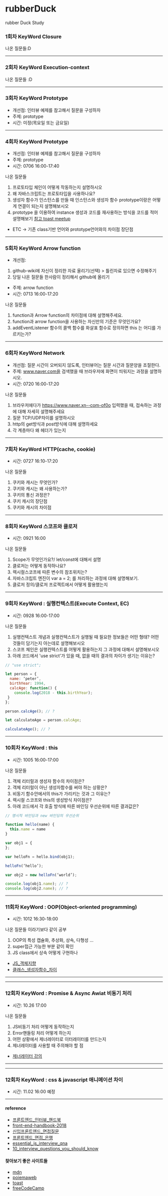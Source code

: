 # rubberDuck
rubber Duck Study


### 1회차 KeyWord Closure

나온 질문들:D

---

### 2회차 KeyWord Execution-context

나온 질문들 :D 

---

### 3회차 KeyWord Prototype

* 개선점: 인터뷰 예제를 참고해서 질문을 구성하자
* 주제: prototype
* 시간: 미정(목요일 또는 금요일) 

---

### 4회차 KeyWord Prototype

* 개선점: 인터뷰 예제를 참고해서 질문을 구성하자
* 주제: prototype
* 시간: 0706 16:00-17:40 

나온 질문들 
1. 프로토타입 체인이 어떻게 작동하는지 설명하시오
2. 왜 자바스크립트는 프로토타입을 사용하나요?
3. 생성자 함수가 인스턴스를 만들 때 인스턴스와 생성자 함수 prototype이랑은 어떻게 연결이 되는지 설명해보시오 
4. prototype 을 이용하여 instance 생성과 코드를 재사용하는 방식을 코드를 적어 설명해보기 [참고 toast meetup](http://meetup.toast.com/posts/104)
* ETC -> 기존 class기반 언어와 prototype언어와의 차이점 장단점 

---

### 5회차 KeyWord Arrow function

* 개선점: 
1. github-wiki에 자신이 정리한 자료 올리기(선택) > 틀린자료 있으면 수정해주기 
2. 당일 나온 질문들 한사람이 정리해서 github에 올리기

* 주제: arrow function
* 시간: 0713 16:00-17:20 

나온 질문들 
1. function과 Arrow function의 차이점에 대해 설명해주세요.
2. function과 arrow function을 사용하는 자신만의 기준은 무엇인가요?
3. addEventListener 함수의 콜백 함수를 화살표 함수로 정의하면 this 는 어디를 가르키는가? 

---

### 6회차 KeyWord Network


* 개선점: 질문 시간이 오버되지 않도록, 인터뷰어는 질문 시간과 질문양을 조절한다.
* 주제: www.naver.com을 검색했을 때 브라우저에 화면이 띄워지는 과정을 설명하시오.
* 시간: 0720 16:00-17:20 

나온 질문들 
1. 브라우저에다가 https://www.naver.xn--com-of0o 입력했을 때, 접속하는 과정에 대해 자세히 설명해주세요
2. 질문 TCP/UDP차이를 설명하시오
3. http의 get방식과 post방식에 대해 설명하세요
4. 각 계층마다 왜 헤더가 있는지

---

### 7회차 KeyWord HTTP(cache, cookie)

* 시간: 0727 16:10-17:20 

나온 질문들 
1. 쿠키와 캐시는 무엇인가?
2. 쿠키와 캐시는 왜 사용하는가?
3. 쿠키의 통신 과정은?
4. 쿠키 캐시의 장단점
5. 쿠키와 캐시의 차이점

---


### 8회차 KeyWord 스코프와 클로저 

* 시간: 0921 16:00

나온 질문들 

1. Scope가 무엇인가요?/ let/const에 대해서 설명
2. 클로저는 어떻게 동작하나요?
3. 렉시컬스코프에 따른 변수의 참조위치는?
4. 자바스크립트 엔진이 var a = 2; 를 처리하는 과정에 대해 설명해보기.
5. 클로저 정의/클로저 프로젝트에서 어떻게 활용했는지

---
### 9회차 KeyWord : 실행컨텍스트(Execute Context, EC)

* 시간: 0928 16:00-17:00

나온 질문들 
1. 실행컨텍스트 개념과 실행컨텍스트가 실행될 때 필요한 정보들은 어떤 형태? 어떤 것들이 담기는지 아는데로 설명해보시오
2. 스코프 체인은 실행컨텍스트를 어떻게 활용하는지 그 과정에 대해서 설명해보시오
3. 아래 코드에서 'use strict'가 있을 때, 없을 때의 결과의 차이가 생기는 이유는?
```javascript
// "use strict";

let person = {
  name: ‘peter’,
  birthYear: 1994,
  calcAge: function() {
    console.log(2018 - this.birthYear);
 }
};

person.calcAge(); // ?

let calculateAge = person.calcAge;

calculateAge(); // ?
```

---
### 10회차 KeyWord : this

* 시간: 1005 16:00-17:00

나온 질문들 
1. 객체 리터럴과 생성자 함수의 차이점은?
2. 객체 리터럴이 아닌 생성자함수를 써야 하는 상황은?
3. 비동기 함수안에서의 this가 가리키는 것과 그 이유는?
4. 렉시컬 스코프와 this의 생성방식 차이점은?
5. 아래 코드에서 각 호출 방식에 따른 바인딩 우선순위에 따른 결과값은?

```javascript
// 명시적 바인딩과 new 바인딩의 우선순위

function hello(name) {
  this.name = name
}

var obj1 = {
};

var helloFn = hello.bind(obj1);

helloFn(‘hello’);

var obj2 = new helloFn(‘world’);

console.log(obj1.name); // ?
console.log(obj2.name); // ?
```

---
### 11회차 KeyWord : OOP(Object-oriented programming)

* 시간: 1012 16:30-18:00


나온 질문들 이라기보다 같이 공부
1. OOP의 특성 캡슐화, 추상화, 상속, 다형성 ...
2. super접근 가능한 부분 같이 확인  
3. JS class에서 상속 어떻게 구현하나

* [JS_객체지향](https://developer.mozilla.org/ko/docs/Web/JavaScript/Introduction_to_Object-Oriented_JavaScript)
* [클래스_생성자함수_차이](https://gomugom.github.io/is-class-only-a-syntactic-sugar/)

---


---
### 12회차 KeyWord : Promise & Async Awiat 비동기 처리

* 시간: 10.26 17:00

나온 질문들
1. JS비동기 처리 어떻게 동작하는지
2. Error핸들링 처리 어떻게 하는지
3. 어떤 상황에서 제너레이터로 이터레이터를 만드는지
4. 제너레이터를 사용할 때 주의해야 할 점

* [제너레이터 강의](https://www.youtube.com/watch?v=82UuFxh7wKc&index=5&list=PLBNdLLaRx_rIF3jAbhliedtfixePs5g2q)
---

---
### 12회차 KeyWord : css & javascript 애니메이션 차이

* 시간: 11.02 16:00 예정

---
#### reference 

* [프론트엔드_인터뷰_핸드북](https://github.com/yangshun/front-end-interview-handbook/blob/master/Translations/Korean/README.md)
* [front-end-handbook-2018](https://frontendmasters.com/books/front-end-handbook/2018/)
* [신입프론트엔드_면접질문](https://taegon.kim/archives/5770)
* [프론트엔드_면접_은행](https://github.com/h5bp/Front-end-Developer-Interview-Questions/tree/master/Translations/Korean)
* [essential_js_interview_qna](https://www.toptal.com/javascript/interview-questions)
* [10_interview_questions_you_should_know](https://medium.com/javascript-scene/10-interview-questions-every-javascript-developer-should-know-6fa6bdf5ad95)


#### 찾아보기 좋은 사이트들 


* [mdn](https://developer.mozilla.org/ko/docs/Web/JavaScript)
* [poiemaweb](https://poiemaweb.com/)
* [toast](http://meetup.toast.com/)
* [freeCodeCamp](https://guide.freecodecamp.org/javascript/)

